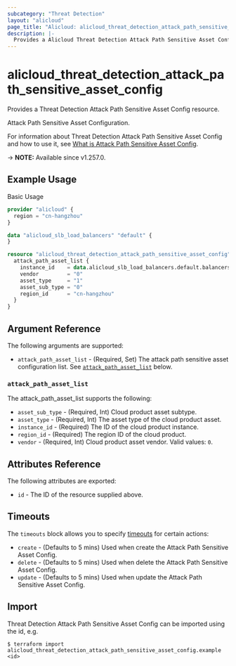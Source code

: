 ```yaml
---
subcategory: "Threat Detection"
layout: "alicloud"
page_title: "Alicloud: alicloud_threat_detection_attack_path_sensitive_asset_config"
description: |-
  Provides a Alicloud Threat Detection Attack Path Sensitive Asset Config resource.
---
```


# alicloud_threat_detection_attack_path_sensitive_asset_config

Provides a Threat Detection Attack Path Sensitive Asset Config resource.

Attack Path Sensitive Asset Configuration.

For information about Threat Detection Attack Path Sensitive Asset Config and how to use it, see [What is Attack Path Sensitive Asset Config](https://www.alibabacloud.com/help/en/security-center/developer-reference/api-sas-2018-12-03-createattackpathsensitiveassetconfig).

-> **NOTE:** Available since v1.257.0.

## Example Usage

Basic Usage

```terraform
provider "alicloud" {
  region = "cn-hangzhou"
}

data "alicloud_slb_load_balancers" "default" {
}

resource "alicloud_threat_detection_attack_path_sensitive_asset_config" "default" {
  attack_path_asset_list {
    instance_id    = data.alicloud_slb_load_balancers.default.balancers.0.id
    vendor         = "0"
    asset_type     = "1"
    asset_sub_type = "0"
    region_id      = "cn-hangzhou"
  }
}
```

## Argument Reference

The following arguments are supported:
* `attack_path_asset_list` - (Required, Set) The attack path sensitive asset configuration list. See [`attack_path_asset_list`](#attack_path_asset_list) below.

### `attack_path_asset_list`

The attack_path_asset_list supports the following:
* `asset_sub_type` - (Required, Int) Cloud product asset subtype.
* `asset_type` - (Required, Int) The asset type of the cloud product asset.
* `instance_id` - (Required) The ID of the cloud product instance.
* `region_id` - (Required) The region ID of the cloud product.
* `vendor` - (Required, Int) Cloud product asset vendor. Valid values: `0`.

## Attributes Reference

The following attributes are exported:
* `id` - The ID of the resource supplied above.

## Timeouts

The `timeouts` block allows you to specify [timeouts](https://developer.hashicorp.com/terraform/language/resources/syntax#operation-timeouts) for certain actions:
* `create` - (Defaults to 5 mins) Used when create the Attack Path Sensitive Asset Config.
* `delete` - (Defaults to 5 mins) Used when delete the Attack Path Sensitive Asset Config.
* `update` - (Defaults to 5 mins) Used when update the Attack Path Sensitive Asset Config.

## Import

Threat Detection Attack Path Sensitive Asset Config can be imported using the id, e.g.

```shell
$ terraform import alicloud_threat_detection_attack_path_sensitive_asset_config.example <id>
```
